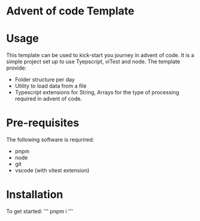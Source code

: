 # Advent of code Template

# Usage
This template can be used to kick-start you journey in advent of code. It is a simple project set up to use Tyepscript, viTest and node. The template provide:

- Folder structure per day
- Utility to load data from a file
- Typescript extensions for String, Arrays for the type of processing required in advent of code.

# Pre-requisites
The following software is requrired:
- pnpm
- node
- git
- vscode (with vitest extension)

# Installation
To get started:
'''
pnpm i
'''

